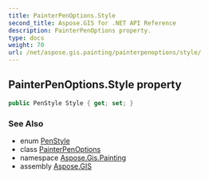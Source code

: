 ```yaml
---
title: PainterPenOptions.Style
second_title: Aspose.GIS for .NET API Reference
description: PainterPenOptions property. 
type: docs
weight: 70
url: /net/aspose.gis.painting/painterpenoptions/style/
---
```

## PainterPenOptions.Style property

```csharp
public PenStyle Style { get; set; }
```

### See Also

* enum [PenStyle](../../penstyle/)
* class [PainterPenOptions](../)
* namespace [Aspose.Gis.Painting](../../painterpenoptions/)
* assembly [Aspose.GIS](../../../)


